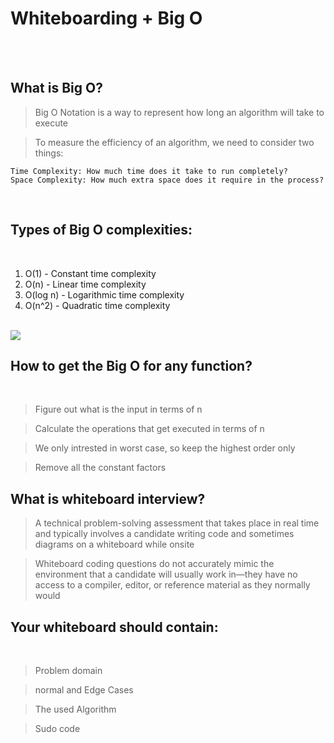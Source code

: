 # Whiteboarding + Big O 

<br><br>

## What is Big O?

> Big O Notation is a way to represent how long an algorithm will take to execute <br>

> To measure the efficiency of an algorithm, we need to consider two things: <br>

    Time Complexity: How much time does it take to run completely?
    Space Complexity: How much extra space does it require in the process?



<br>

## Types of Big O complexities:

<br>

<p>

1.  O(1) - Constant time complexity <br>
2.  O(n) - Linear time complexity <br>
3.  O(log n) - Logarithmic time complexity <br>
4.  O(n^2) - Quadratic time complexity <br>


<br>

<img src="https://media.geeksforgeeks.org/wp-content/cdn-uploads/mypic.png">

</p>


## How to get the Big O for any function?

<br>

> Figure out what is the input in terms of n <br>

> Calculate the operations that get executed in terms of n <br>

> We only intrested in worst case, so keep the highest order only <br>

> Remove all the constant factors <br>



## What is whiteboard interview?

> A technical problem-solving assessment that takes place in real time and typically involves a candidate writing code and sometimes diagrams on a whiteboard while onsite <br>


> Whiteboard coding questions do not accurately mimic the environment that a candidate will usually work in—they have no access to a compiler, editor, or reference material as they normally would <br>


## Your whiteboard should contain:

<br>

> Problem domain <br>

> normal and Edge Cases <br>

> The used Algorithm <br>

> Sudo code <br>


